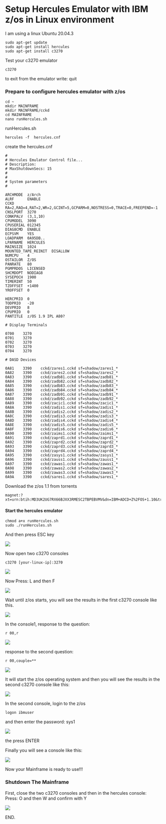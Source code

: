 # Setup Hercules Emulator with IBM z/os in Linux environment
I am using a linux Ubuntu 20.04.3
```
sudo apt-get update
sudo apt-get install hercules
sudo apt-get install c3270
```
Test your c3270 emulator
```
c3270
```
to exit from the emulator write: quit
### Prepare to configure hercules emulator with z/os
```
cd ~
mkdir MAINFRAME
mkdir MAINFRAME/cckd
cd MAINFRAME
nano runHercules.sh
```
runHercules.sh
```
hercules -f  hercules.cnf
```
create the hercules.cnf
```
#
# Hercules Emulator Control file...
# Description: 
# MaxShutdownSecs: 15
#
#
# System parameters
#

ARCHMODE  z/Arch
ALRF      ENABLE
CCKD      RA=2,RAQ=4,RAT=2,WR=2,GCINT=5,GCPARM=0,NOSTRESS=0,TRACE=0,FREEPEND=-1
CNSLPORT  3270
CONKPALV  (3,1,10)
CPUMODEL  3090
CPUSERIAL 012345
DIAG8CMD  ENABLE
ECPSVM    YES
LOADPARM  0A95DB..
LPARNAME  HERCULES
MAINSIZE  1024
MOUNTED_TAPE_REINIT  DISALLOW
NUMCPU    4
OSTAILOR  Z/OS
PANRATE   80
PGMPRDOS  LICENSED
SHCMDOPT  NODIAG8
SYSEPOCH  1900
TIMERINT  50
TZOFFSET  +1400
YROFFSET  0

HERCPRIO  0
TODPRIO   -20
DEVPRIO   8
CPUPRIO   0
PANTITLE  z/OS 1.9 IPL A80?

# Display Terminals

0700    3270
0701    3270
0702    3270
0703    3270
0704    3270

# DASD Devices

0A81    3390    cckd/zares1.cckd sf=shadow/zares1_*
0A82    3390    cckd/zares2.cckd sf=shadow/zares2_*
0A83    3390    cckd/zadb81.cckd sf=shadow/zadb81_*
0A84    3390    cckd/zadb82.cckd sf=shadow/zadb82_*
0A85    3390    cckd/zadb83.cckd sf=shadow/zadb83_*
0A86    3390    cckd/zadb84.cckd sf=shadow/zadb84_*
0A87    3390    cckd/zadb91.cckd sf=shadow/zadb91_*
0A88    3390    cckd/zadb92.cckd sf=shadow/zadb92_*
0A89    3390    cckd/zacic1.cckd sf=shadow/zacic1_*
0A8A    3390    cckd/zadis1.cckd sf=shadow/zadis1_*
0A8B    3390    cckd/zadis2.cckd sf=shadow/zadis2_*
0A8C    3390    cckd/zadis3.cckd sf=shadow/zadis3_*
0A8D    3390    cckd/zadis4.cckd sf=shadow/zadis4_*
0A8E    3390    cckd/zadis5.cckd sf=shadow/zadis5_*
0A8F    3390    cckd/zadis6.cckd sf=shadow/zadis6_*
0A90    3390    cckd/zaims1.cckd sf=shadow/zaims1_*
0A91    3390    cckd/zaprd1.cckd sf=shadow/zaprd1_*
0A92    3390    cckd/zaprd2.cckd sf=shadow/zaprd2_*
0A93    3390    cckd/zaprd3.cckd sf=shadow/zaprd3_*
0A94    3390    cckd/zaprd4.cckd sf=shadow/zaprd4_*
0A95    3390    cckd/zasys1.cckd sf=shadow/zasys1_*
0A96    3390    cckd/zauss1.cckd sf=shadow/zauss1_*
0A97    3390    cckd/zawas1.cckd sf=shadow/zawas1_*
0A98    3390    cckd/zawas2.cckd sf=shadow/zawas2_*
0A99    3390    cckd/zawas3.cckd sf=shadow/zawas3_*
0A9A    3390    cckd/sares1.cckd sf=shadow/sares1_*
```
Download the z/os 1.1 from torrents
```
magnet:?xt=urn:btih:MD3UK2UG7RX66BJXX3RMESC2TBPEBVMV&dn=IBM+ADCD+Z%2FOS+1.10&tr=udp://tracker.publicbt.com:80/announce
```
#### Start the hercules emulator
```
chmod a+x runHercules.sh
sudo ./runHercules.sh
```
And then press ESC key  
   
![](images/emulator01.png)
   
Now open two c3270 consoles
```
c3270 [your-linux-ip]:3270
```
![](images/c327001.png)


Now Press: L and then F  
   
![](images/emulator02.png)
   
Wait until z/os starts, you will see the results in the first c3270 console like this.   
   
![](images/c327002.png)   
     
In the console1, response to the question:
```
r 00,r
```
![](images/c327003.png)  
   
response to the second question:
```
r 00,couple=**
```
![](images/c327004.png) 
   
It will start the z/os operating system and then you will see the results in the second c3270 console like this:  
   
![](images/c327005.png)   
   
In the second console, login to the z/os
   
```
logon ibmuser
```
and then enter the password: sys1  
   
![](images/c327006.png)  
   
the press ENTER      
   
Finally you will see a console like this:   
   
![](images/c327007.png)       
   
Now your Mainframe is ready to use!!!
   
### Shutdown The Mainframe
First, close the two c3270 consoles and then in the hercules console:    
Press: O and then W and confirm with Y
   
![](images/emulator03.png)    
   
END.

